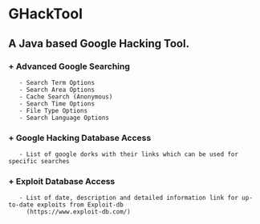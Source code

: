 # GHackTool

## A Java based Google Hacking Tool.

### + Advanced Google Searching
       - Search Term Options
       - Search Area Options
       - Cache Search (Anonymous)
       - Search Time Options
       - File Type Options
       - Search Language Options
### + Google Hacking Database Access
       - List of google dorks with their links which can be used for specific searches
### + Exploit Database Access
       - List of date, description and detailed information link for up-to-date exploits from Exploit-db 
         (https://www.exploit-db.com/)
